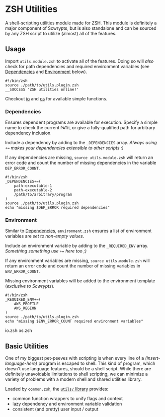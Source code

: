 # ZSH Utilities

A shell-scripting utilities module made for ZSH.
This module is definitely a major component of Scwrypts, but is also standalone and can be sourced by any ZSH script to utilize (almost) all of the features.

## Usage
Import `utils.module.zsh` to activate all of the features.
Doing so will *also* check for path dependencies and required environment variables (see [Dependencies](#dependencies) and [Environment](#environment) below).


```shell
#!/bin/zsh
source ./path/to/utils.plugin.zsh
__SUCCESS 'ZSH utilities online!'
```

Checkout [io](./io.zsh) and [os](./os.zsh) for available simple functions.

### Dependencies
Ensures dependent programs are available for execution.
Specify a simple name to check the current `PATH`, or give a fully-qualified path for arbitrary dependency inclusion.

Include a dependency by adding to the `_DEPENDENCIES` array.
*Always using `+=` makes your dependencies extensible to other scripts :)*

If any dependencies are missing, `source utils.module.zsh` will return an error code and count the number of missing dependencies in the variable `DEP_ERROR_COUNT`.

```shell
#!/bin/zsh
_DEPENDENCIES+=(
	path-executable-1
	path-executable-2
	/path/to/arbitrary/program
)
source ./path/to/utils.plugin.zsh
echo "missing $DEP_ERROR required dependencies"
```

### Environment
Similar to [Dependencies](#dependencies), `environment.zsh` ensures a list of environment variables are *set to non-empty values*.

Include an environment variable by adding to the `_REQUIRED_ENV` array.
*Something something use `+=` here too ;)*

If any environment variables are missing, `source utils.module.zsh` will return an error code and count the number of missing variables in `ENV_ERROR_COUNT`.

Missing environment variables will be added to the environment template (*exclusive to Scwrypts*).

```shell
#!/bin/zsh
_REQUIRED_ENV+=(
	AWS_PROFILE
	AWS_REGION
)
source ./path/to/utils.plugin.zsh
echo "missing $ENV_ERROR_COUNT required environment variables"
```

io.zsh
os.zsh

## Basic Utilities

One of my biggest pet-peeves with scripting is when every line of a *(insert-language-here)* program is escaped to shell.
This kind of program, which doesn't use language features, should be a shell script.
While there are definitely unavoidable limitations to shell scripting, we can minimize a variety of problems with a modern shell and shared utilities library.

Loaded by `common.zsh`, the [`utils/` library](./utils) provides:
- common function wrappers to unify flags and context
- lazy dependency and environment variable validation
- consistent (and pretty) user input / output
